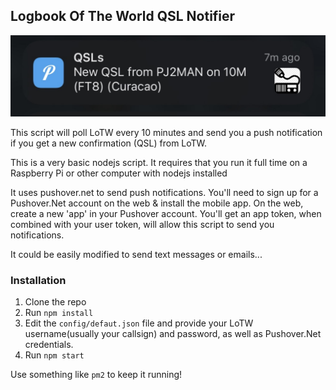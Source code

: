 ## Logbook Of The World QSL Notifier

![](images/push.jpg)

This script will poll LoTW every 10 minutes and send you a push notification if you get a new confirmation (QSL) from LoTW.


This is a very basic nodejs script.  It requires that you run it full time on a Raspberry Pi or other computer with nodejs installed

It uses pushover.net to send push notifications.  You'll need to sign up for a Pushover.Net account on the web & install the mobile app.  On the web, create a new 'app' in your Pushover account. You'll get an app token, when combined with your user token, will allow this script to send you notifications.

It could be easily modified to send text messages or emails...

### Installation

1. Clone the repo
2. Run `npm install`
3. Edit the `config/defaut.json` file and provide your LoTW username(usually your callsign) and password, as well as Pushover.Net credentials.
4. Run `npm start`

Use something like `pm2` to keep it running!
